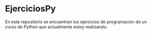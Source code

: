 # EjerciciosPy
En este repositorio se encuentran los ejercicios de programación de un curso de Python que actualmente estoy realizando.


